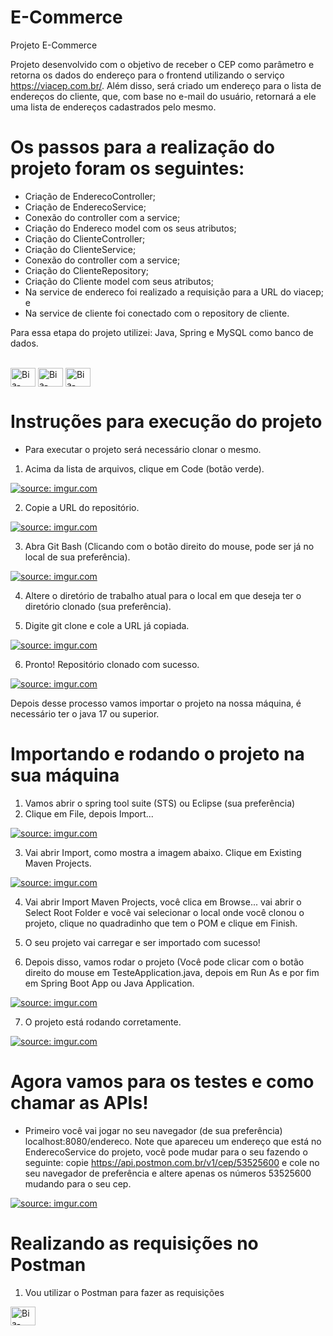 # E-Commerce
Projeto E-Commerce

Projeto desenvolvido com o objetivo de receber o CEP como parâmetro e retorna os dados do endereço para o frontend utilizando o serviço https://viacep.com.br/. Além disso, será criado um endereço para o lista de endereços do cliente, que, com base no e-mail do usuário, retornará a ele uma lista de endereços cadastrados pelo mesmo. 

# Os passos para a realização do projeto foram os seguintes:

- Criação de EnderecoController;
- Criação de EnderecoService;
- Conexão do controller com a service;
- Criação do Endereco model com os seus atributos;
- Criação do ClienteController;
- Criação do ClienteService;
- Conexão do controller com a service;
- Criação do ClienteRepository;
- Criação do Cliente model com seus atributos;
- Na service de endereco foi realizado a requisição para a URL do viacep; e
- Na service de cliente foi conectado com o repository de cliente.

Para essa etapa do projeto utilizei: Java, Spring e MySQL como banco de dados.
<div style="display: inline_block"><br>
<img align="center" alt="Bia-JAVA" height="30" width="40" src="https://cdn.jsdelivr.net/gh/devicons/devicon/icons/java/java-original.svg" />
<img align="center" alt="Bia-Spring" height="30" width="40" src="https://cdn.jsdelivr.net/gh/devicons/devicon/icons/spring/spring-original.svg" />
<img align="center" alt="Bia-Mysql" height="30" width="40" src="https://cdn.jsdelivr.net/gh/devicons/devicon/icons/mysql/mysql-original.svg" />
</div>




# Instruções para execução do projeto

- Para executar o projeto será necessário clonar o mesmo.
1. Acima da lista de arquivos, clique em Code (botão verde).

<a href="https://imgur.com/XNnjk2n"><img src="https://i.imgur.com/XNnjk2n.png" title="source: imgur.com" /></a>
                                                                
2. Copie a URL do repositório.
                                                                
<a href="https://imgur.com/I0z5pe1"><img src="https://i.imgur.com/I0z5pe1.png" title="source: imgur.com" /></a>                                                                                                     
                                                                                                
3. Abra Git Bash (Clicando com o botão direito do mouse, pode ser já no local de sua preferência).

<a href="https://imgur.com/YvZIye7"><img src="https://i.imgur.com/YvZIye7.png" title="source: imgur.com" /></a>

4. Altere o diretório de trabalho atual para o local em que deseja ter o diretório clonado (sua preferência). 

5. Digite git clone e cole a URL já copiada.

<a href="https://imgur.com/hX9X6Ba"><img src="https://i.imgur.com/hX9X6Ba.png" title="source: imgur.com" /></a>

6. Pronto! Repositório clonado com sucesso.

<a href="https://imgur.com/m98Tnnr"><img src="https://i.imgur.com/m98Tnnr.png" title="source: imgur.com" /></a>

Depois desse processo vamos importar o projeto na nossa máquina, é necessário ter o java 17 ou superior.

# Importando e rodando o projeto na sua máquina

1. Vamos abrir o spring tool suite (STS) ou Eclipse (sua preferência)
2. Clique em File, depois Import...

<a href="https://imgur.com/WUg6zo6"><img src="https://i.imgur.com/WUg6zo6.png" title="source: imgur.com" /></a>

3. Vai abrir Import, como mostra a imagem abaixo. Clique em Existing Maven Projects.

<a href="https://imgur.com/ho2LJvB"><img src="https://i.imgur.com/ho2LJvB.png" title="source: imgur.com" /></a>

4. Vai abrir Import Maven Projects, você clica em Browse... vai abrir o Select Root Folder e você vai selecionar o local onde você clonou o projeto, clique no quadradinho que tem o POM e clique em Finish.

5. O seu projeto vai carregar e ser importado com sucesso!

6. Depois disso, vamos rodar o projeto (Você pode clicar com o botão direito do mouse em TesteApplication.java, depois em Run As e por fim em Spring Boot App ou Java Application.

<a href="https://imgur.com/zfj7Gfk"><img src="https://i.imgur.com/zfj7Gfk.png" title="source: imgur.com" /></a>

7. O projeto está rodando corretamente.

<a href="https://imgur.com/NDQeLRF"><img src="https://i.imgur.com/NDQeLRF.png" title="source: imgur.com" /></a>

# Agora vamos para os testes e como chamar as APIs!

- Primeiro você vai jogar no seu navegador (de sua preferência) localhost:8080/endereco. Note que apareceu um endereço que está no EnderecoService do projeto, você pode mudar para o seu fazendo o seguinte: copie https://api.postmon.com.br/v1/cep/53525600 e cole no seu navegador de preferência e altere apenas os números 53525600 mudando para o seu cep.

<a href="https://imgur.com/vqADArQ"><img src="https://i.imgur.com/vqADArQ.png" title="source: imgur.com" /></a>

# Realizando as requisições no Postman 

1. Vou utilizar o Postman para fazer as requisições

<img align="center" alt="Bia-POSTMAN" height="30" width="40"  src="https://i.imgur.com/MqfqpRc.png" />







